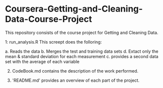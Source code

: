 # Coursera-Getting-and-Cleaning-Data-Course-Project

This repository consists of the course project for Getting and Cleaning Data.

1: run_analysis.R
This screept does the folloring:
  
a. Reads the data
b. Merges the test and training data sets
d. Extact only the mean & standard deviation for each measurement
c. provides a second data set with the average of each variable

2. CodeBook.md contains the description of the work performed.

3. 'README.md' provides an overview of each part of the project.
